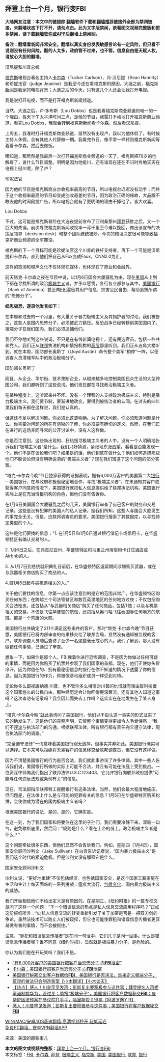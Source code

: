  <h2>拜登上台一个月，银行变FBI</h2> <p class="notice"><b>大陆网友注意：本文中的链接除 <a href="https://github.com/bannedbook/fanqiang" >翻墙</a>软件下载和<a href="https://github.com/killgcd/justmysocks/blob/master/README.md">翻墙推荐</a>链接外全部为禁网链接，未翻墙状态下打不开，请勿点击。此为文字版禁闻，欲看图文视频完整版和更多禁闻，请下载<a href="https://github.com/bannedbook/fanqiang">翻墙软件或APP</a>后翻墙上禁闻网。</p><p>备注：翻墙看新闻非常安全，翻墙以真实身份发表敏感言论有一定风险，但只看不说则没有任何风险，翻的人太多，政府管不过来，也不管。信息自由是天赋人权，请放心大胆的翻墙。</b></p>  <div class="entry"> <p id="conimg">汉尼提和川普总统</p> <p><a href="https://www.bannedbook.org/bnews/tag/%e7%a6%8f%e5%85%8b%e6%96%af/" class="st_tag internal_tag" rel="tag" title="标签 福克斯 下的日志">福克斯</a>电视台著名主持人<a href="https://www.bannedbook.org/bnews/tag/%e5%8d%a1%e5%b0%94%e6%a3%ae/" class="st_tag internal_tag" rel="tag" title="标签 卡尔森 下的日志">卡尔森</a>（Tucker Carlson）、肖·汉尼提（Sean Hannity）和珍妮法官（judge Jeanine）是我至今还在看福克斯的原因。大选之前，福克斯<span class='wp_keywordlink_affiliate'><a href="https://www.bannedbook.org/" title="新闻">新闻</a></span>是我家的电视背景；大选之后的今天，只有这几个人还会让我打开电视。</p> <p>我是说打开电视，而不是打开福克斯新闻频道。</p> <p>当然，大选之后，卢·多布斯（Lou Dobbs）也是我看福克斯商业频道的唯一的一个理由，每天下午太平洋时间三点，是他的节目，我雷打不动地打开福克斯商业频道，看完Lou Dobbs，我就会转到福克斯新闻看卡尔森，然后看汉尼提。</p> <p>上周五，我准时打开福克斯商业频道，居然没有出现卢，我以为他休假了，有时候主持人休假，会有其他人代替做一期。我看完节目，像平常一样转到福克斯新闻等着看卡尔森，然后去做饭。</p> <p>哪知道，那居然是我最后一次打开福克斯商业频道的一天了。福克斯把76岁的他解雇了，说什么节目调整。明明是因为他挺川，还有谁现在还在不识时务地天天在电视上挺川呢，除了卢？</p> <p>珍妮法官</p> <p>因为他的节目是福克斯商业台收视率最高的节目，所以电视台迟迟没有动手；而终于这个收视率最高的节目却变成创收最差的节目，因为政治正确的缘故，大品牌不敢去他的时间段投广告，所以电视台就有了更明确的理由干掉他了。皆大欢喜。</p> <p>Lou Dobbs</p> <p>不过，这可能是福克斯冒险在大选夜提前宣布了亚利桑那州<a href="https://www.bannedbook.org/bnews/tag/%e6%8b%9c%e7%99%bb/" class="st_tag internal_tag" rel="tag" title="标签 拜登 下的日志">拜登</a>获胜之后，又一个巨大的失误。前次导致福克斯新闻收视率一泻千里至今难以挽回，做出该宣布的决策层领导（decision desk）和整个团队统统被炒，今次的错误决定很可能导致福克斯商业频道的全军覆没。</p> <p>福克斯的下一个目标可能是珍妮法官这个川普的铁杆支持者，再下一个可能是汉尼提和卡尔森，直到他们把自己从Fox变成Faux，CNN2.0为止。</p>  <p>这样的取消和噤声文化不仅体现在媒体，也体现在了商业和金融界。</p> <p>前天塔克·卡尔森之夜在节目中说，以1月6日国会大厦骚乱为由，现在<a href="https://www.bannedbook.org/bnews/tag/%e7%be%8e%e5%9b%bd/" class="st_tag internal_tag" rel="tag" title="标签 美国 下的日志">美国</a>从上到下都在寻找所谓的政治<a href="https://www.bannedbook.org/bnews/tag/%E6%9E%81%E7%AB%AF%E4%B8%BB%E4%B9%89/" class="st_tag internal_tag" rel="tag" title="标签 极端主义 下的日志">极端主义</a>者，并予以惩罚，各行各业都参与其中。<a href="https://www.bannedbook.org/bnews/tag/%E7%BE%8E%E5%9B%BD%E9%93%B6%E8%A1%8C/" class="st_tag internal_tag" rel="tag" title="标签 美国银行 下的日志">美国银行</a>（Bank of America）甚至向<a href="https://www.bannedbook.org/bnews/tag/fbi/" class="st_tag internal_tag" rel="tag" title="标签 FBI 下的日志">FBI</a>泄密其用户信息，损害公民自由，帮助追捕所谓的“恐怖分子”。</p> <p><strong>细思极恐，遂录他发言如下：</strong></p> <p>在本周和过去的一个月里，有大量关于暴力极端主义及其拥护者的讨论。我们被告之，这些人是国内恐怖分子，必须被武力镇压。反恐战争已经转移到美国国内了。极端分子在我们国内，我们必须追捕他们。</p> <p>我们不停地听到这些说词，不只是在有线新闻电视上，还有民选官员，包括一些共和党人。我们正从<a href="https://www.bannedbook.org/bnews/tag/%E8%81%94%E9%82%A6/" class="st_tag internal_tag" rel="tag" title="标签 联邦 下的日志">联邦</a>执法机构和情报机构的<span class='wp_keywordlink_affiliate'><a href="https://www.bannedbook.org/bnews/ccpdope/" title="中共高层内幕" target="_blank">高层</a></span>那里听到，我们正从五角大楼听到。就在本周，国防部长奥斯丁（Lloyd Austin）命令整个美军“稍停”一阵，以便调查人员清理军队中的政治极端分子。</p> <p>国防部长奥斯丁</p> <p>而且，从企业、华尔街、技术垄断企业，从越来越多地控制美国民众生活的大型跨国公司，我们都听到了这些说词。他们现在都在寻找政治极端主义者。</p> <p>在某种程度上，这听起来并不坏。没有一个理智的人支持政治极端主义，特别是暴力极端主义。我们要节制，要渐进地改变，要得到被统治者的认同。在过去的四年里我们每天都在这样说，我们是认真的。</p> <p>但这还不足以解决问题。你必须比这更明确。为了解决问题，你必须知道问题是什么。你需要对问题的所在有清晰的了解，你必须要有确切的定义。然而，在我们正在进行的这场非同寻常的公开讨论中，没有人这样做。</p> <p>你是否注意到，这些新出现的、狂热搜寻极端主义者的人中，没有一个人明确地告诉我们“极端主义者”是什么。我们只好猜测，紧张地东张西望，看看是否能发现一个。他们不是在谈论我们吧？如果是的话，他们到底在做什么？他们如何追捕那些他们不断谈论但没有明确说清的“极端主义者”？现在我们知道了这个问题的部分答案。</p> <p>“塔克·卡尔森今晚”节目独家获得的证据表明，拥有6,000万客户的美国第二大<a href="https://www.bannedbook.org/bnews/tag/%e9%93%b6%e8%a1%8c/" class="st_tag internal_tag" rel="tag" title="标签 银行 下的日志">银行</a>—美国银行，在与政府积极但秘密地合作，寻找“极端主义者”。在未通知其客户或获得客户同意的情况下，美国银行就把私人信息提供给了联邦执法机构。美国银行实际上是在充当情报机构的角色，但他们没有告诉你。</p>  <p>在1月6日美国国会大厦骚乱之后的几天，美国银行审查了自己客户的财务和交易记录。这些是没有犯罪的美国人的私人记录。据我们所知，这些人与国会大厦发生的事完全无关。但是，应联邦调查员的要求，美国银行搜索了其数据库，以寻找特定类型的个人。</p> <p>这些是他们要找的信息：“1. 在1月5日和1月6日通过银行借记卡或信用卡，在华盛顿特区有确认交易的人。</p> <p>2. 1月6日之后，在弗吉尼亚州、华盛顿特区和马里兰州用信用卡订过酒店或Airbnb的人。</p> <p>3. 从1月7日到总统就职典礼日前后，在华盛顿特区逗留期间涉嫌购买武器，或在与武器相关商店购买了商品的人。</p> <p>4.自1月6日起与买机票相关的人。”</p> <p>关于他们要找的信息，你第一点应该注意到的是它的范围非常广。在华盛顿特区购买任何东西；在跨越三个司法管辖区和数百英里地区的任何地方过夜；不仅包括购买合法枪支，还包括从“与武器相关商店”购买了任何商品，包括T恤；以及与机票相关的交易，不仅是飞往华盛顿的航班，还包括从奥马哈飞往泰国等任何地方的航班。那是一个荒唐的大网。</p> <p>美国银行总共确定了211个满足这些条件的客户。那时“塔克·卡尔森今晚”节目获悉，美国银行已将内部审查的结果移交给了联邦当局，显然没有通知被监视的客户。联邦调查人员随后查访了至少一名这些毫无戒心的人。我们了解到，那人没有做错任何事情，已通过了审查。</p> <p>想象一下，如果你是那个人。FBI拽着你进行恐怖调查，不是因为你做过任何可疑的事情，而是因为你购买了机票并参观了我们国家的首都。现在，他们正使你头冒冷汗，因为你信任的、拥有最秘密信息的银行在你不知道的情况下透露了你的信息。因为美国银行的作为，你被像基地组织成员一样受到对待。</p> <p>无论你多么鄙视唐纳德·川普，也不管你多么相信对川普的仇恨就有理由暂时搁置这个国家悠久的公民自由，那种经历定会让你吓得屁滚尿流。还有其他人知道这事吗？这次查访有记录吗？我会因此而失去工作吗？这实实在在地发生在了某人身上。</p> <p>“塔克·卡尔森今晚”就此事询问了美国银行，他们以不否认这一事实的形式证实了它的确发生了。这是他们的完整声明，它使整个事情变得更加令人毛骨悚然：“我们不<span class='wp_keywordlink_affiliate'><a href="https://www.bannedbook.org/bnews/comments/" title="新闻评论" target="_blank">评论</a></span>与执法部门的沟通。根据联邦法律，所有银行都有责任完全遵守法律，配合执法部门的调查。”</p> <p>“完全遵守法律”一词意味着美国银行别无选择，但事实并非如此。美国银行确实可以选择。它本来可以拒绝将无辜客户的信息移交给联邦调查员，但它没有这样做。</p>  <p>因为不清楚美国银行的行为是否合法，我们就此事咨询了许多律师。其中一些人告诉我们说，美国银行所做的实际上可能不合法，并且有可能在法庭上受到挑战。一位资深律师向我们指出了联邦法律U.S.C.123403，它允许银行向联邦政府提供“可能与任何违反法规或条例有关”的信息。</p> <p>现在，司法部指示联邦特工提醒银行有这条法律。当然，他们会最大程度地施压。但问题是，在法律上什么是与可能的犯罪有关的信息？1月5日在华盛顿特区购买松饼，会使你成为潜在的国内极端主义者吗？</p> <p>根据美国银行的说法，是的，是的，它确实是。</p> <p>在这一刻，为了我们国家和将要住在这里的子孙们，我们需要冷静下来，深吸一口气，避免歇斯底里，然后问：“规则是什么？看在上帝的份上，政治极端主义者是什么？”</p> <p>这个问题牵扯很多东西，但他们显然不会告诉我们。例如，星期四（1月4日），国家安全顾问沙利文（Jake Sullivan）在白宫告诉记者说，“国内暴力极端主义”是我们这个时代的紧迫危机。但是沙利文没有解释它是什么。</p> <p>国家安全顾问沙利文</p> <p>沙利文说，“更好地重建”不仅包括经济，也包括国家安全，是这个国家工薪家庭在生活和生计上每天面临的一系列挑战：瘟疫大流行、<span class='wp_keywordlink'><a href="https://www.bannedbook.org/bnews/ssgc/20180904/993719.html" title="《魔鬼在统治着我们的世界(23)：环保主义(上)》" target="_blank">气候变化</a></span>、国内暴力极端主义的威胁。</p> <p>我们开始相信他们不给出定义是有原因的。在星期三，《纽约时报》的一篇专栏文章问了这样一个问题：“下一个错误信息的热点是私人信息交流应用程序吗？”正如这份报纸所言：“向私人信息交流的转变重新引发了关于加密是否是一把双刃剑的争论。虽然该技术可以防止人们被窥探，但它也可能使罪犯和错误信息传播者更容易做有害的事情，而不会被抓住。”</p> <p>注意，“罪犯和错误信息传播者”是在同一句话中，它们几乎是同一回事。什么是错误信息传播者呢？谁不同意《纽约时报》，显然就是极端暴力分子，是危险的。</p> <p>你认为我们是在开玩笑吗？我们不是。</p> <ul class='op-related-articles' title='相关阅读'> <li><a href='https://www.bannedbook.org/bnews/cnnews/20210207/1483262.html' target='_blank'>“有6,000万客户的美国银行把客户当恐怖分子 向<b>FBI</b>泄密”</a></li> <li><a href='https://www.bannedbook.org/bnews/comments/20210207/1483121.html' target='_blank'>卡尔森：美国银行把客户当恐怖分子 向<b>FBI</b>泄密</a></li> <li><a href='https://www.bannedbook.org/bnews/bannedvideo/20210206/1482891.html' target='_blank'>美国银行秘密交出客户数据给<b>FBI</b>，美国银行是否违法，谁来定义极端分子，荒谬的做法只会制造冤案【小木翻译】【小木谈天】</a></li> <li><a href='https://www.bannedbook.org/bnews/bannedvideo/20210206/1482804.html' target='_blank'>【热点】感人！川普罕见发声；彭斯复出要积极参与这件事；拜登提名人再拒承诺制裁华为，没过关；助搜“极端分子”，美国银行将客户数据秘交<b>FBI</b>；庞杂舒困法预案在参议院打平手，哈里斯投关键票【阿波罗网Y R】</a></li> <li><a href='https://www.bannedbook.org/bnews/cnnews/20210206/1482792.html' target='_blank'>感人！川普罕见发声；彭斯复出要积极参与这件事；美国银行将客户数据秘交<b>FBI</b></a></li> </ul> <p class="texttj"> <a href="https://github.com/bannedbook/fanqiang/wiki/V2ray%E6%9C%BA%E5%9C%BA" target="_blank">WIN/MAC/安卓/iOS高速翻墙:高清视频秒开,超低延迟</a><br/> <a href="https://github.com/bannedbook/fanqiang/wiki/%E7%A6%81%E9%97%BB%E7%BD%91%E5%AE%89%E5%8D%93%E7%BF%BB%E5%A2%99%E6%96%B0%E9%97%BBAPP" target="_blank">免费PC翻墙、安卓VPN翻墙APP</a></p><p> 来源：美国的那些事儿 </p> <a name='sharetosocial'></a>       <div><b>本文的图文或视频完整版</b>：<a href='https://www.bannedbook.org/bnews/comments/20210209/1484455.html'>拜登上台一个月，银行变FBI</a></div>  </div><!--END ENTRY--> <div class="postfooter"> <div>本文标签：<a href="https://www.bannedbook.org/bnews/tag/fbi/" rel="tag">FBI</a>, <a href="https://www.bannedbook.org/bnews/tag/%e5%8d%a1%e5%b0%94%e6%a3%ae/" rel="tag">卡尔森</a>, <a href="https://www.bannedbook.org/bnews/tag/%e6%8b%9c%e7%99%bb/" rel="tag">拜登</a>, <a href="https://www.bannedbook.org/bnews/tag/%E6%9E%81%E7%AB%AF%E4%B8%BB%E4%B9%89/" rel="tag">极端主义</a>, <a href="https://www.bannedbook.org/bnews/tag/%e7%a6%8f%e5%85%8b%e6%96%af/" rel="tag">福克斯</a>, <a href="https://www.bannedbook.org/bnews/tag/%e7%be%8e%e5%9b%bd/" rel="tag">美国</a>, <a href="https://www.bannedbook.org/bnews/tag/%E7%BE%8E%E5%9B%BD%E9%93%B6%E8%A1%8C/" rel="tag">美国银行</a>, <a href="https://www.bannedbook.org/bnews/tag/%E8%81%94%E9%82%A6/" rel="tag">联邦</a>, <a href="https://www.bannedbook.org/bnews/tag/%e9%93%b6%e8%a1%8c/" rel="tag">银行</a></div>  </div><!--END POSTFOOTER--> 
